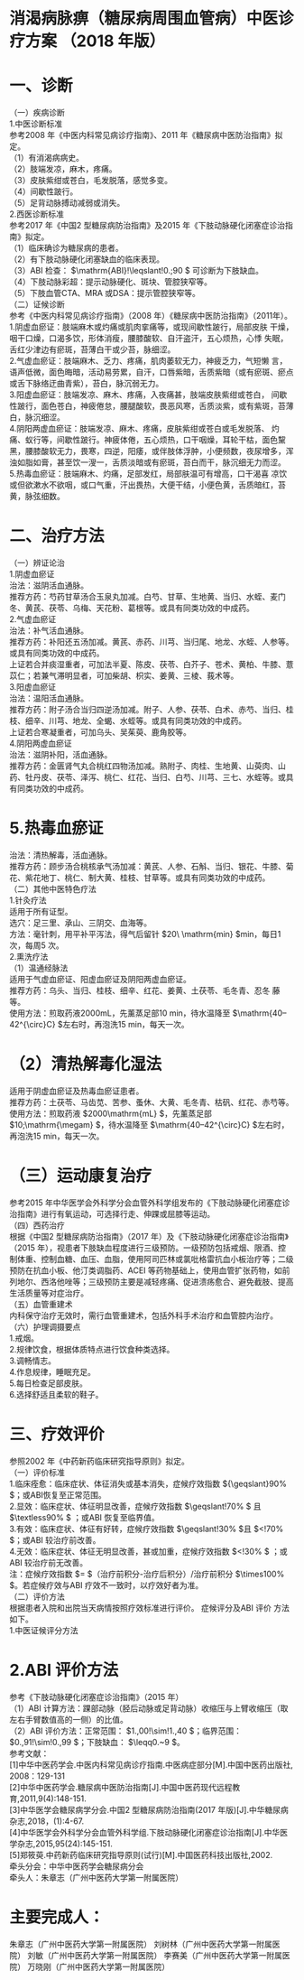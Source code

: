 # 消渴病脉痹（糖尿病周围血管病）中医诊疗方案 （2018 年版）  
# 一、诊断  
（一）疾病诊断  
1.中医诊断标准  
参考2008 年《中医内科常见病诊疗指南》、2011 年《糖尿病中医防治指南》拟定。  
（1）有消渴病病史。  
（2）肢端发凉，麻木，疼痛。  
（3）皮肤紫绀或苍白，毛发脱落，感觉多变。  
（4）间歇性跛行。  
（5）足背动脉搏动减弱或消失。  
2.西医诊断标准  
参考2017 年《中国2 型糖尿病防治指南》及2015 年《下肢动脉硬化闭塞症诊治指南》拟定。  
（1）临床确诊为糖尿病的患者。  
（2）有下肢动脉硬化闭塞缺血的临床表现。  
（3）ABI 检查： $\mathrm{ABI}\!\leqslant\!0.\;90 $ 可诊断为下肢缺血。  
（4）下肢动脉彩超：提示动脉硬化、斑块、管腔狭窄等。  
（5）下肢血管CTA、MRA 或DSA：提示管腔狭窄等。  
（二）证候诊断  
参考《中医内科常见病诊疗指南》（2008 年）《糖尿病中医防治指南》（2011年）。  
1.阴虚血瘀证：肢端麻木或灼痛或肌肉挛痛等，或现间歇性跛行，局部皮肤 干燥，咽干口燥，口渴多饮，形体消瘦，腰膝酸软、自汗盗汗，五心烦热，心悸 失眠，舌红少津边有瘀斑，苔薄白干或少苔，脉细涩。  
2.气虚血瘀证：肢端麻木、乏力、疼痛，肌肉萎软无力，神疲乏力，气短懒 言，语声低微，面色晦暗，活动易劳累，自汗，口唇紫暗，舌质紫暗（或有瘀斑、瘀点或舌下脉络迂曲青紫），苔白，脉沉弱无力。  
3.阳虚血瘀证：肢端发凉、麻木、疼痛，入夜痛甚，肢端皮肤紫绀或苍白， 间歇性跛行，面色苍白，神疲倦怠，腰腿酸软，畏恶风寒，舌质淡紫，或有紫斑，苔薄白，脉沉细涩。  
4.阴阳两虚血瘀证：肢端发凉、麻木、疼痛，皮肤紫绀或苍白或毛发脱落、 灼痛、蚁行等，间歇性跛行。神疲体倦，五心烦热，口干咽燥，耳轮干枯，面色黧黑，腰膝酸软无力，畏寒，四逆，阳痿，或伴肢体浮肿，小便频数，夜尿增多，浑浊如脂如膏，甚至饮一溲一，舌质淡暗或有瘀斑，苔白而干，脉沉细无力而涩。  
5.热毒血瘀证：肢端麻木、灼痛，足部发红，局部肤温可有增高，口干渴喜 凉饮或但欲漱水不欲咽，或口气重，汗出畏热，大便干结，小便色黄，舌质暗红，苔黄，脉弦细数。  
# 二、治疗方法  
（一）辨证论治  
1.阴虚血瘀证  
治法：滋阴活血通脉。  
推荐方药：芍药甘草汤合玉泉丸加减。白芍、甘草、生地黄、当归、水蛭、麦门冬、黄芪、茯苓、乌梅、天花粉、葛根等。或具有同类功效的中成药。  
2.气虚血瘀证  
治法：补气活血通脉。  
推荐方药：补阳还五汤加减。黄芪、赤药、川芎、当归尾、地龙、水蛭、人参等。或具有同类功效的中成药。  
上证若合并痰湿重者，可加法半夏、陈皮、茯苓、白芥子、苍术、黄柏、牛膝、薏苡仁；若兼气滞明显者，可加柴胡、枳实、姜黄、三棱、莪术等。  
3.阳虚血瘀证  
治法：温阳活血通脉。  
推荐方药：附子汤合当归四逆汤加减。附子、人参、茯苓、白术、赤芍、当归、桂枝、细辛、川芎、地龙、全蝎、水蛭等。或具有同类功效的中成药。  
上证若合寒凝重者，可加乌头、吴茱萸、鹿角胶等。  
4.阴阳两虚血瘀证  
治法：滋阴补阳，活血通脉。  
推荐方药：金匮肾气丸合桃红四物汤加减。熟附子、肉桂、生地黄、山萸肉、山药、牡丹皮、茯苓、泽泻、桃仁、红花、当归、白芍、川芎、三七、水蛭等。或具有同类功效的中成药。  
# 5.热毒血瘀证  
治法：清热解毒，活血通脉。  
推荐方药：顾步汤合桃核承气汤加减：黄芪、人参、石斛、当归、银花、牛膝、菊花、紫花地丁、桃仁、制大黄、桂枝、甘草等。或具有同类功效的中成药。  
（二）其他中医特色疗法  
1.针灸疗法  
适用于所有证型。  
选穴：足三里、承山、三阴交、血海等。  
方法：毫针刺，用平补平泻法，得气后留针 $20\ \mathrm{min} $min，每日1 次，每周5 次。  
2.熏洗疗法  
（1）温通经脉法  
适用于气虚血瘀证、阳虚血瘀证及阴阳两虚血瘀证。  
推荐方药：乌头、当归、桂枝、细辛、红花、姜黄、土茯苓、毛冬青、忍冬 藤等。  
使用方法：煎取药液2000mL，先薰蒸足部10 min，待水温降至 $\mathrm{40–42^{\circ}C} $左右时，再泡洗15 min，每天一次。  
# （2）清热解毒化湿法  
适用于阴虚血瘀证及热毒血瘀证患者。  
推荐方药：土茯苓、马齿苋、苦参、蚤休、大黄、毛冬青、枯矾、红花、赤芍等。  
使用方法：煎取药液 $2000\mathrm{mL} $，先薰蒸足部 $10\;\mathrm{\megam} $，待水温降至 $\mathrm{40–42^{\circ}C} $左右时，再泡洗15 min，每天一次。  
# （三）运动康复治疗  
参考2015 年中华医学会外科学分会血管外科学组发布的《下肢动脉硬化闭塞症诊治指南》进行有氧运动，可选择行走、伸踝或屈膝等运动。  
（四）西药治疗  
根据《中国2 型糖尿病防治指南》（2017 年）及《下肢动脉硬化闭塞症诊治指南》（2015 年），视患者下肢缺血程度进行三级预防。一级预防包括戒烟、限酒、控制体重、控制血糖、血压、血脂，使用阿司匹林或氯吡格雷抗血小板治疗等；二级预防在抗血小板、他汀类调脂药、ACEI 等药物基础上，使用血管扩张药物，如前列地尔、西洛他唑等；三级预防主要是减轻疼痛、促进溃疡愈合、避免截肢、提高生活质量等对症治疗。  
（五）血管重建术  
内科保守治疗无效时，需行血管重建术，包括外科手术治疗和血管腔内治疗。  
（六）护理调摄要点  
1.戒烟。  
2.规律饮食，根据体质特点进行饮食种类选择。  
3.调畅情志。  
4.作息规律，睡眠充足。  
5.每日检查足部皮肤。  
6.选择舒适且柔软的鞋子。  
# 三、疗效评价  
参照2002 年《中药新药临床研究指导原则》拟定。  
（一）评价标准  
1.临床痊愈：临床症状、体征消失或基本消失，症候疗效指数 ${\geqslant}90\% $；或ABI恢复至正常范围。  
2.显效：临床症状、体征明显改善，症候疗效指数 $\geqslant\!70\% $ 且 $\textless90\% $ ；或ABI 恢复至临界值。  
3.有效：临床症状、体征有好转，症候疗效指数 $\geqslant\!30\% $且 $<\!70\% $；或ABI 较治疗前改善。  
4.无效：临床症状、体征无明显改善，甚或加重，症候疗效指数 $<\!30\% $ ；或 ABI 较治疗前无改善。  
注：症候疗效指数 $= $（治疗前积分-治疗后积分）/治疗前积分 $\times100\% $。若症候疗效与ABI 疗效不一致时，以疗效好者为准。  
（二）评价方法  
根据患者入院和出院当天病情按照疗效标准进行评价。 症候评分及ABI 评价 方法如下。  
1.中医证候评分方法 
# 2.ABI 评价方法  
参考《下肢动脉硬化闭塞症诊治指南》（2015 年）  
（1）ABI 计算方法：踝部动脉（胫后动脉或足背动脉）收缩压与上臂收缩压（取左右手臂数值高的一侧）的比值。  
（2）ABI 评价方法：正常范围： $1.\,00\!\sim\!1.\,40 $；临界范围： $0.\,91\!\sim\!0.\,99 $；下肢缺血： $\leqq0.~9 $。  
参考文献：  
[1]中华中医药学会.中医内科常见病诊疗指南.中医病症部分[M].中国中医药出版社, 2008：129-131  
[2]中华中医药学会.糖尿病中医防治指南[J].中国中医药现代远程教育,2011,9(4):148-151.  
[3]中华医学会糖尿病学分会.中国2 型糖尿病防治指南(2017 年版)[J].中华糖尿病杂志,2018，(1):4-67.  
[4]中华医学会外科学分会血管外科学组.下肢动脉硬化闭塞症诊治指南[J].中华医学杂志,2015,95(24):145-151.  
[5]郑筱萸.中药新药临床研究指导原则(试行)[M].中国医药科技出版社,2002.  
牵头分会：中华中医药学会糖尿病分会  
牵头人：朱章志（广州中医药大学第一附属医院）  
# 主要完成人：  
朱章志（广州中医药大学第一附属医院） 刘树林（广州中医药大学第一附属医院） 刘敏（广州中医药大学第一附属医院） 李赛美（广州中医药大学第一附属医院） 万晓刚（广州中医药大学第一附属医院）  